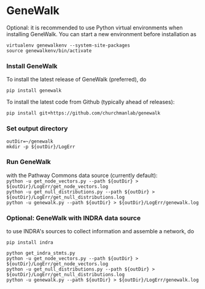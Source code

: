 # GeneWalk

Optional: it is recommended to use Python virtual environments when installing
GeneWalk. You can start a new environment before installation as
```
virtualenv genewalkenv --system-site-packages
source genewalkenv/bin/activate
```

### Install GeneWalk
To install the latest release of GeneWalk (preferred), do
```
pip install genewalk
```
To install the latest code from Github (typically ahead of releases):
```
pip install git+https://github.com/churchmanlab/genewalk
```



### Set output directory
`outDir=~/genewalk`  
`mkdir -p ${outDir}/LogErr`  

### Run GeneWalk
with the Pathway Commons data source (currently default):  
`python -u get_node_vectors.py --path ${outDir} > ${outDir}/LogErr/get_node_vectors.log`  
`python -u get_null_distributions.py --path ${outDir} > ${outDir}/LogErr/get_null_distributions.log`  
`python -u genewalk.py --path ${outDir} > ${outDir}/LogErr/genewalk.log`

### Optional: GeneWalk with INDRA data source
to use INDRA's sources to collect information and assemble a network, do
```
pip install indra  

python get_indra_stmts.py
python -u get_node_vectors.py --path ${outDir} > ${outDir}/LogErr/get_node_vectors.log  
python -u get_null_distributions.py --path ${outDir} > ${outDir}/LogErr/get_null_distributions.log
python -u genewalk.py --path ${outDir} > ${outDir}/LogErr/genewalk.log
```
